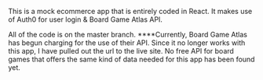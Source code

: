 This is a mock ecommerce app that is entirely coded in React.  It makes use of Auth0 for user login & Board Game Atlas API.

All of the code is on the master branch.  ****Currently, Board Game Atlas has begun charging for the use of their API. Since it no longer works with this app, I have pulled out the url to the live site.  No free API for board games that offers the same kind of data needed for this app has been found yet.

